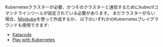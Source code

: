 Kubernetesクラスターが必要、かつそのクラスターと通信するためにkubectlコマンドラインツールが設定されている必要があります。
まだクラスターがない場合、[Minikube](/ja/docs/setup/minikube)を使って作成するか、
以下のいずれかのKubernetesプレイグラウンドも使用できます:

* [Katacoda](https://www.katacoda.com/courses/kubernetes/playground)
* [Play with Kubernetes](http://labs.play-with-k8s.com/)
